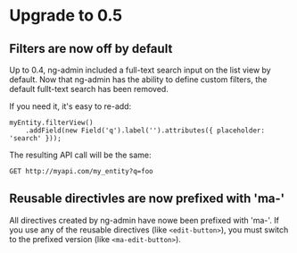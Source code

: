# Upgrade to 0.5

## Filters are now off by default

Up to 0.4, ng-admin included a full-text search input on the list view by default. Now that ng-admin has the ability to define custom filters, the default fullt-text search has been removed.

If you need it, it's easy to re-add:

```
myEntity.filterView()
    .addField(new Field('q').label('').attributes({ placeholder: 'search' }));
```

The resulting API call will be the same:

```
GET http://myapi.com/my_entity?q=foo
```

## Reusable directivles are now prefixed with 'ma-'

All directives created by ng-admin have nowe been prefixed with 'ma-'. If you use any of the reusable directives (like `<edit-button>`), you must switch to the prefixed version (like `<ma-edit-button>`).
